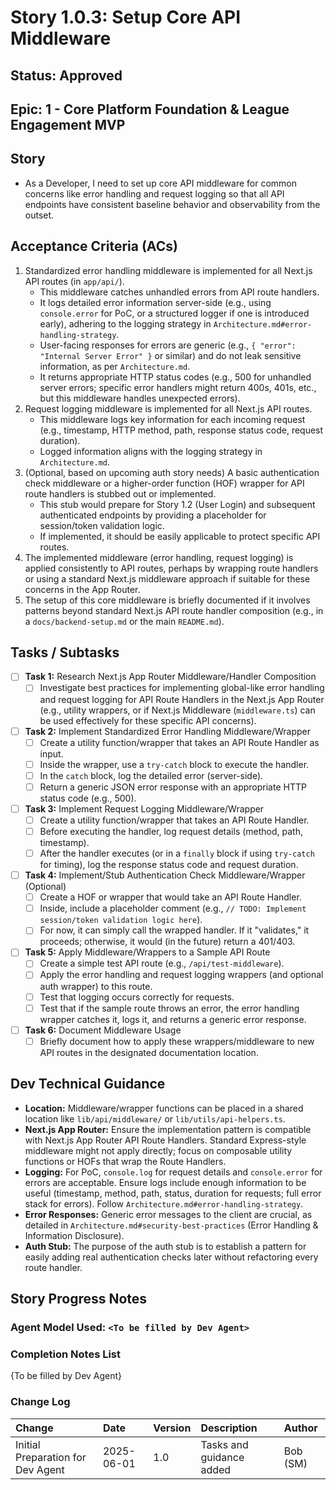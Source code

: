 # Story 1.0.3: Setup Core API Middleware

## Status: Approved

## Epic: 1 - Core Platform Foundation & League Engagement MVP

## Story

- As a Developer, I need to set up core API middleware for common concerns like error handling and request logging so that all API endpoints have consistent baseline behavior and observability from the outset.

## Acceptance Criteria (ACs)

1.  Standardized error handling middleware is implemented for all Next.js API routes (in `app/api/`).
    * This middleware catches unhandled errors from API route handlers.
    * It logs detailed error information server-side (e.g., using `console.error` for PoC, or a structured logger if one is introduced early), adhering to the logging strategy in `Architecture.md#error-handling-strategy`.
    * User-facing responses for errors are generic (e.g., `{ "error": "Internal Server Error" }` or similar) and do not leak sensitive information, as per `Architecture.md`.
    * It returns appropriate HTTP status codes (e.g., 500 for unhandled server errors; specific error handlers might return 400s, 401s, etc., but this middleware handles unexpected errors).
2.  Request logging middleware is implemented for all Next.js API routes.
    * This middleware logs key information for each incoming request (e.g., timestamp, HTTP method, path, response status code, request duration).
    * Logged information aligns with the logging strategy in `Architecture.md`.
3.  (Optional, based on upcoming auth story needs) A basic authentication check middleware or a higher-order function (HOF) wrapper for API route handlers is stubbed out or implemented.
    * This stub would prepare for Story 1.2 (User Login) and subsequent authenticated endpoints by providing a placeholder for session/token validation logic.
    * If implemented, it should be easily applicable to protect specific API routes.
4.  The implemented middleware (error handling, request logging) is applied consistently to API routes, perhaps by wrapping route handlers or using a standard Next.js middleware approach if suitable for these concerns in the App Router.
5.  The setup of this core middleware is briefly documented if it involves patterns beyond standard Next.js API route handler composition (e.g., in a `docs/backend-setup.md` or the main `README.md`).

## Tasks / Subtasks

- [ ] **Task 1:** Research Next.js App Router Middleware/Handler Composition
    - [ ] Investigate best practices for implementing global-like error handling and request logging for API Route Handlers in the Next.js App Router (e.g., utility wrappers, or if Next.js Middleware (`middleware.ts`) can be used effectively for these specific API concerns).
- [ ] **Task 2:** Implement Standardized Error Handling Middleware/Wrapper
    - [ ] Create a utility function/wrapper that takes an API Route Handler as input.
    - [ ] Inside the wrapper, use a `try-catch` block to execute the handler.
    - [ ] In the `catch` block, log the detailed error (server-side).
    - [ ] Return a generic JSON error response with an appropriate HTTP status code (e.g., 500).
- [ ] **Task 3:** Implement Request Logging Middleware/Wrapper
    - [ ] Create a utility function/wrapper that takes an API Route Handler.
    - [ ] Before executing the handler, log request details (method, path, timestamp).
    - [ ] After the handler executes (or in a `finally` block if using `try-catch` for timing), log the response status code and request duration.
- [ ] **Task 4:** Implement/Stub Authentication Check Middleware/Wrapper (Optional)
    - [ ] Create a HOF or wrapper that would take an API Route Handler.
    - [ ] Inside, include a placeholder comment (e.g., `// TODO: Implement session/token validation logic here`).
    - [ ] For now, it can simply call the wrapped handler. If it "validates," it proceeds; otherwise, it would (in the future) return a 401/403.
- [ ] **Task 5:** Apply Middleware/Wrappers to a Sample API Route
    - [ ] Create a simple test API route (e.g., `/api/test-middleware`).
    - [ ] Apply the error handling and request logging wrappers (and optional auth wrapper) to this route.
    - [ ] Test that logging occurs correctly for requests.
    - [ ] Test that if the sample route throws an error, the error handling wrapper catches it, logs it, and returns a generic error response.
- [ ] **Task 6:** Document Middleware Usage
    - [ ] Briefly document how to apply these wrappers/middleware to new API routes in the designated documentation location.

## Dev Technical Guidance

- **Location:** Middleware/wrapper functions can be placed in a shared location like `lib/api/middleware/` or `lib/utils/api-helpers.ts`.
- **Next.js App Router:** Ensure the implementation pattern is compatible with Next.js App Router API Route Handlers. Standard Express-style middleware might not apply directly; focus on composable utility functions or HOFs that wrap the Route Handlers.
- **Logging:** For PoC, `console.log` for request details and `console.error` for errors are acceptable. Ensure logs include enough information to be useful (timestamp, method, path, status, duration for requests; full error stack for errors). Follow `Architecture.md#error-handling-strategy`.
- **Error Responses:** Generic error messages to the client are crucial, as detailed in `Architecture.md#security-best-practices` (Error Handling & Information Disclosure).
- **Auth Stub:** The purpose of the auth stub is to establish a pattern for easily adding real authentication checks later without refactoring every route handler.

## Story Progress Notes

### Agent Model Used: `<To be filled by Dev Agent>`

### Completion Notes List

{To be filled by Dev Agent}

### Change Log

| Change                               | Date       | Version | Description              | Author     |
| :----------------------------------- | :--------- | :------ | :----------------------- | :--------- |
| Initial Preparation for Dev Agent    | 2025-06-01 | 1.0     | Tasks and guidance added | Bob (SM)   |
